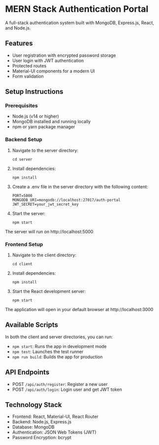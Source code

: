 # MERN Stack Authentication Portal

A full-stack authentication system built with MongoDB, Express.js, React, and Node.js.

## Features

- User registration with encrypted password storage
- User login with JWT authentication
- Protected routes
- Material-UI components for a modern UI
- Form validation

## Setup Instructions

### Prerequisites

- Node.js (v14 or higher)
- MongoDB installed and running locally
- npm or yarn package manager

### Backend Setup

1. Navigate to the server directory:

   ```
   cd server
   ```

2. Install dependencies:

   ```
   npm install
   ```

3. Create a .env file in the server directory with the following content:

   ```
   PORT=5000
   MONGODB_URI=mongodb://localhost:27017/auth-portal
   JWT_SECRET=your_jwt_secret_key
   ```

4. Start the server:
   ```
   npm start
   ```

The server will run on http://localhost:5000

### Frontend Setup

1. Navigate to the client directory:

   ```
   cd client
   ```

2. Install dependencies:

   ```
   npm install
   ```

3. Start the React development server:
   ```
   npm start
   ```

The application will open in your default browser at http://localhost:3000

## Available Scripts

In both the client and server directories, you can run:

- `npm start`: Runs the app in development mode
- `npm test`: Launches the test runner
- `npm run build`: Builds the app for production

## API Endpoints

- POST `/api/auth/register`: Register a new user
- POST `/api/auth/login`: Login user and get JWT token

## Technology Stack

- Frontend: React, Material-UI, React Router
- Backend: Node.js, Express.js
- Database: MongoDB
- Authentication: JSON Web Tokens (JWT)
- Password Encryption: bcrypt
